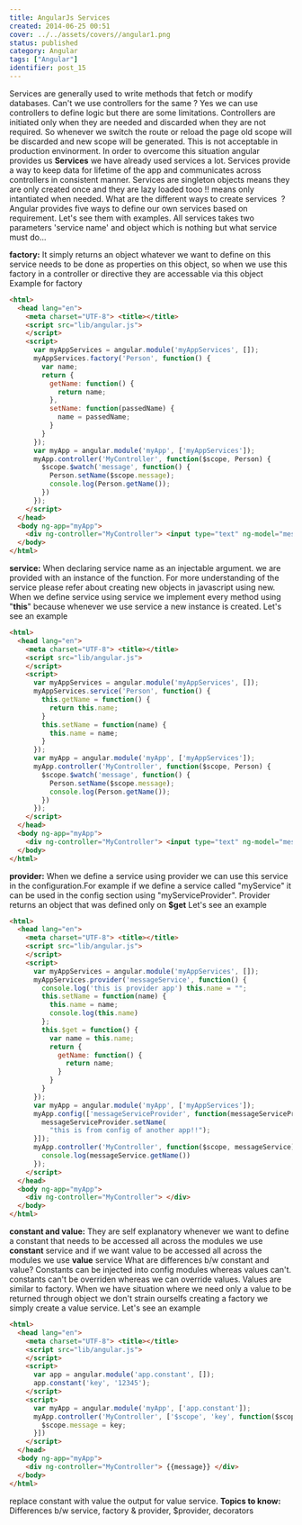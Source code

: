 ```yaml
---
title: AngularJs Services
created: 2014-06-25 00:51
cover: ../../assets/covers//angular1.png
status: published
category: Angular
tags: ["Angular"]
identifier: post_15
---
```

Services are generally used to write methods that fetch or modify databases. Can't we use controllers for the same ? Yes we can use controllers to define logic but there are some limitations. Controllers are initiated only when they are needed and discarded when they are not required. So whenever we switch the route or reload the page old scope will be discarded and new scope will be generated. This is not acceptable in production envinorment. In order to overcome this situation angular provides us **Services** we have already used services a lot. Services provide a way to keep data for lifetime of the app and communicates across controllers in consistent manner. Services are singleton objects means they are only created once and they are lazy loaded tooo !! means only intantiated when needed. What are the different ways to create services  ? Angular provides five ways to define our own services based on requirement. Let's see them with examples. All services takes two parameters 'service name' and object which is nothing but what service must do...

**factory:** It simply returns an object whatever we want to define on this service needs to be done as properties on this object, so when we use this factory in a controller or directive they are accessable via this object Example for factory

```html
<html>
  <head lang="en">
    <meta charset="UTF-8"> <title></title>
    <script src="lib/angular.js">
    </script>
    <script>
      var myAppServices = angular.module('myAppServices', []);
      myAppServices.factory('Person', function() {
        var name;
        return {
          getName: function() {
            return name;
          },
          setName: function(passedName) {
            name = passedName;
          }
        }
      });
      var myApp = angular.module('myApp', ['myAppServices']);
      myApp.controller('MyController', function($scope, Person) {
        $scope.$watch('message', function() {
          Person.setName($scope.message);
          console.log(Person.getName());
        })
      });
    </script>
  </head>
  <body ng-app="myApp">
    <div ng-controller="MyController"> <input type="text" ng-model="message" /> </div>
  </body>
</html>
```

**service:** When declaring service name as an injectable argument. we are provided with an instance of the function. For more understanding of the service please refer about creating new objects in javascript using new. When we define service using service we implement every method using "**this**" because whenever we use service a new instance is created. Let's see an example

```html
<html>
  <head lang="en">
    <meta charset="UTF-8"> <title></title>
    <script src="lib/angular.js">
    </script>
    <script>
      var myAppServices = angular.module('myAppServices', []);
      myAppServices.service('Person', function() {
        this.getName = function() {
          return this.name;
        }
        this.setName = function(name) {
          this.name = name;
        }
      });
      var myApp = angular.module('myApp', ['myAppServices']);
      myApp.controller('MyController', function($scope, Person) {
        $scope.$watch('message', function() {
          Person.setName($scope.message);
          console.log(Person.getName());
        })
      });
    </script>
  </head>
  <body ng-app="myApp">
    <div ng-controller="MyController"> <input type="text" ng-model="message" /> </div>
  </body>
</html>
```

**provider:** When we define a service using provider we can use this service in the configuration.For example if we define a service called "myService" it can be used in the config section using "myServiceProvider". Provider returns an object that was defined only on __$get__ Let's see an example

```html
<html>
  <head lang="en">
    <meta charset="UTF-8"> <title></title>
    <script src="lib/angular.js">
    </script>
    <script>
      var myAppServices = angular.module('myAppServices', []);
      myAppServices.provider('messageService', function() {
        console.log('this is provider app') this.name = "";
        this.setName = function(name) {
          this.name = name;
          console.log(this.name)
        };
        this.$get = function() {
          var name = this.name;
          return {
            getName: function() {
              return name;
            }
          }
        }
      });
      var myApp = angular.module('myApp', ['myAppServices']);
      myApp.config(['messageServiceProvider', function(messageServiceProvider) {
        messageServiceProvider.setName(
          "this is from config of another app!!");
      }]);
      myApp.controller('MyController', function($scope, messageService) {
        console.log(messageService.getName())
      });
    </script>
  </head>
  <body ng-app="myApp">
    <div ng-controller="MyController"> </div>
  </body>
</html>
```

**constant and value:** They are self explanatory whenever we want to define a constant that needs to be accessed all across the modules we use **constant** service and if we want value to be accessed all across the modules we use **value** service What are differences b/w constant and value? Constants can be injected into config modules whereas values can't. constants can't be overriden whereas we can override values. Values are similar to factory. When we have situation where we need only a value to be returned through object we don't strain ourselfs creating a factory we simply create a value service. Let's see an example

```html
<html>
  <head lang="en">
    <meta charset="UTF-8"> <title></title>
    <script src="lib/angular.js">
    </script>
    <script>
      var app = angular.module('app.constant', []);
      app.constant('key', '12345');
    </script>
    <script>
      var myApp = angular.module('myApp', ['app.constant']);
      myApp.controller('MyController', ['$scope', 'key', function($scope, key) {
        $scope.message = key;
      }])
    </script>
  </head>
  <body ng-app="myApp">
    <div ng-controller="MyController"> {{message}} </div>
  </body>
</html>
```

replace constant with value the output for value service.
**Topics to know:** Differences b/w service, factory & provider, $provider, decorators